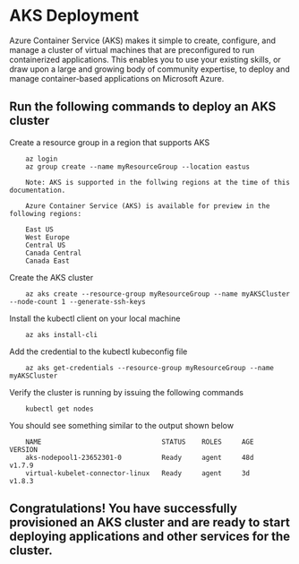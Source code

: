 # AKS Deployment

Azure Container Service (AKS) makes it simple to create, configure, and manage a cluster of virtual machines
that are preconfigured to run containerized applications. This enables you to use your existing skills, or
draw upon a large and growing body of community expertise, to deploy and manage container-based applications on Microsoft Azure.



## Run the following commands to deploy an AKS cluster

Create a resource group in a region that supports AKS 

        az login
        az group create --name myResourceGroup --location eastus

        Note: AKS is supported in the follwing regions at the time of this documentation. 

        Azure Container Service (AKS) is available for preview in the following regions:

        East US
        West Europe
        Central US
        Canada Central
        Canada East

Create the AKS cluster

        az aks create --resource-group myResourceGroup --name myAKSCluster --node-count 1 --generate-ssh-keys

Install the kubectl client on your local machine

        az aks install-cli

Add the credential to the kubectl kubeconfig file

        az aks get-credentials --resource-group myResourceGroup --name myAKSCluster

Verify the cluster is running by issuing the following commands

        kubectl get nodes

You should see something similar to the output shown below

        NAME                              STATUS    ROLES     AGE       VERSION
        aks-nodepool1-23652301-0          Ready     agent     48d       v1.7.9
        virtual-kubelet-connector-linux   Ready     agent     3d        v1.8.3


## Congratulations! You have successfully provisioned an AKS cluster and are ready to start deploying applications and other services for the cluster.